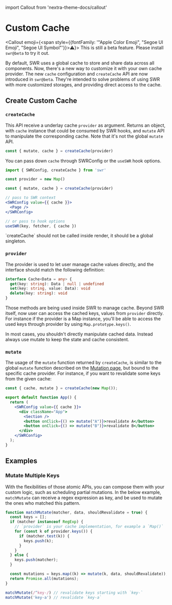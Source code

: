 import Callout from 'nextra-theme-docs/callout'

# Custom Cache

<Callout emoji={<span style={{fontFamily: '"Apple Color Emoji", "Segoe UI Emoji", "Segoe UI Symbol"'}}>⚠️</span>}>
  This is still a beta feature. Please install `swr@beta` to try it out.
</Callout>

By default, SWR uses a global cache to store and share data across all components. Now, there's a new way to customize it with your own cache provider.
The new `cache` configuration and `createCache`  API are now introduced in `swr@beta`. They're intended to solve problems of using SWR with more customized storages, and providing direct access to the cache.

## Create Custom Cache

### `createCache`

This API receive a underlay cache `provider` as argument. Returns an object, with `cache` instance that could be consumed by SWR hooks,
and `mutate` API to manipulate the corresponding cache. Note that it's not the global `mutate` API.

```js
const { mutate, cache } = createCache(provider)
```

You can pass down `cache` through SWRConfig or the `useSWR` hook options.

```jsx
import { SWRConfig, createCache } from 'swr'

const provider = new Map()

const { mutate, cache } = createCache(provider)

// pass to SWR context
<SWRConfig value={{ cache }}>
  <Page />
</SWRConfig>

// or pass to hook options
useSWR(key, fetcher, { cache })
```

<Callout emoji="🚨" background="bg-red-200 dark:text-gray-800">
  `createCache` should not be called inside render, it should be a global singleton.
</Callout>

### `provider`

The provider is used to let user manage cache values directly, and the interface should match the following definition:

```ts
interface Cache<Data = any> {
  get(key: string): Data | null | undefined
  set(key: string, value: Data): void
  delete(key: string): void
}
```

Those methods are being used inside SWR to manage cache. Beyond SWR itself, now user can access the cached keys, values from `provider` directly.
For instance if the provider is a Map instance, you'll be able to access the used keys through provider by using `Map.prototype.keys()`.

<Callout emoji="🚨" background="bg-red-200 dark:text-gray-800">
  In most cases, you shouldn't directly manipulate cached data. Instead always use mutate to keep the state and cache consistent.
</Callout>


### `mutate`

The usage of the `mutate` function returned by `createCache`, is similar to the global `mutate` function described on the [Mutation page](/docs/mutation), but bound to the specific cache provider. For instance, if you want to revalidate some keys from the given cache:

```jsx
const { cache, mutate } = createCache(new Map());

export default function App() {
  return (
    <SWRConfig value={{ cache }}>
      <div className="App">
        <Section />
        <button onClick={() => mutate("A")}>revalidate A</button>
        <button onClick={() => mutate("B")}>revalidate B</button>
      </div>
    </SWRConfig>
  );
}
```

## Examples

### Mutate Multiple Keys

With the flexibilities of those atomic APIs, you can compose them with your custom logic, such as scheduling partial mutations.
In the below example, `matchMutate` can receive a regex expression as key, and be used to mutate the ones who matched this pattern.

```js
function matchMutate(matcher, data, shouldRevalidate = true) {
  const keys = [];
  if (matcher instanceof RegExp) {
    // `provider` is your cache implementation, for example a `Map()`
    for (const k of provider.keys()) {
      if (matcher.test(k)) {
        keys.push(k);
      }
    }
  } else {
    keys.push(matcher);
  }

  const mutations = keys.map((k) => mutate(k, data, shouldRevalidate));
  return Promise.all(mutations);
}

matchMutate(/^key-/) // revalidate keys starting with `key-`
matchMutate('key-a') // revalidate `key-a`
```
